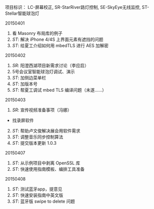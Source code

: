 项目标识： LC-屏幕校正, SR-StarRiver路灯控制, SE-SkyEye无线监控, ST-Stellar智能球泡灯

20150401

1. 看 Masonry 布局库的例子
2. *ST*: 解决 iPhone 4/4S 上界面元素有遮挡的问题
3. *ST*: 给夏工介绍如何用 mbedTLS 进行 AES 加解密

20150402

1. *SR*: 阳澄西湖项目新需求讨论（李应启）
2. 5号会议室智能球泡灯调试、演示
3. *ST*: 加侧边菜单栏
4. *ST*: 加版本号
5. *ST*: 帮夏工调试 mbed TLS 编译问题（未遂……）

20150403

1. *SR*: 宣传视频准备事项（冯娜）
  - 找录屏软件
2. *ST*: 帮助卢文俊解决展会用软件需求
3. *ST*: 调整音乐同步控制算法
4. *ST*: 提交版本更新 1.0.3

20150407

1. *ST*: 从示例项目中剥离 OpenSSL 库
2. *ST*: 快速使用指南模板、编排工具准备

20150408

1. *ST*: 测试蓝牙app，提意见
2. *ST*: 快速安装指南中英文版
3. *ST*: 蓝牙版 swipe to delete 问题

[//]: # (comment)
